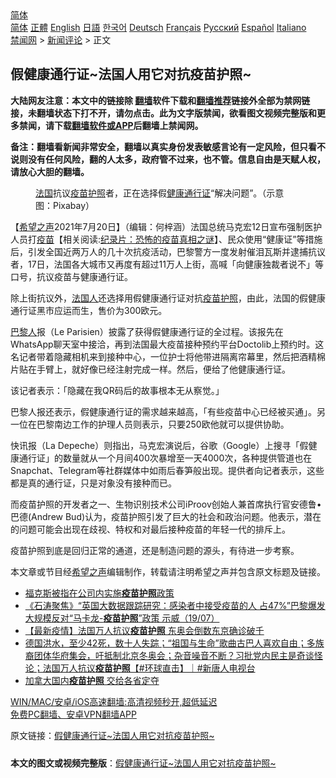  <!-- 面包屑导航 --> <div class="breadcrumb"><!-- GTranslate: https://gtranslate.io/ -->  <div class="switcher notranslate">  <div class="selected">  <a href="#" onclick="return false;"> 简体</a>  </div>  <div class="option">  <a href="https://www.bannedbook.org" onclick="doGTranslate('zh-CN|zh-CN');jQuery('div.switcher div.selected a').html(jQuery(this).html());return false;" title="简体中文" class="nturl selected"> 简体</a>  <a href="https://www.bannedbook.org/zh-tw/" onclick="doGTranslate('zh-CN|zh-TW');jQuery('div.switcher div.selected a').html(jQuery(this).html());return false;" title="繁體中文" class="nturl"> 正體</a>  <a href="https://www.bannedbook.org/en/" onclick="doGTranslate('zh-CN|en');jQuery('div.switcher div.selected a').html(jQuery(this).html());return false;" title="English" class="nturl"> English</a>  <a href="https://www.bannedbook.org/ja/" onclick="doGTranslate('zh-CN|ja');jQuery('div.switcher div.selected a').html(jQuery(this).html());return false;" title="日本語" class="nturl"> 日語</a>  <a href="https://www.bannedbook.org/ko/" onclick="doGTranslate('zh-CN|ko');jQuery('div.switcher div.selected a').html(jQuery(this).html());return false;" title="한국어" class="nturl"> 한국어</a>  <a href="https://www.bannedbook.org/de/" onclick="doGTranslate('zh-CN|de');jQuery('div.switcher div.selected a').html(jQuery(this).html());return false;" title="Deutsch" class="nturl"> Deutsch</a>  <a href="https://www.bannedbook.org/fr/" onclick="doGTranslate('zh-CN|fr');jQuery('div.switcher div.selected a').html(jQuery(this).html());return false;" title="Français" class="nturl"> Français</a>  <a href="https://www.bannedbook.org/ru/" onclick="doGTranslate('zh-CN|ru');jQuery('div.switcher div.selected a').html(jQuery(this).html());return false;" title="Русский" class="nturl"> Русский</a>  <a href="https://www.bannedbook.org/es/" onclick="doGTranslate('zh-CN|es');jQuery('div.switcher div.selected a').html(jQuery(this).html());return false;" title="Español" class="nturl"> Español</a>  <a href="https://www.bannedbook.org/it/" onclick="doGTranslate('zh-CN|it');jQuery('div.switcher div.selected a').html(jQuery(this).html());return false;" title="Italiano" class="nturl"> Italiano</a>  </div>  </div>      <div class='breadcrumb-sub'><!-- Breadcrumb NavXT 6.3.0 --> <a href="https://www.bannedbook.org/" class="home">禁闻网</a> &gt; <a href="https://www.bannedbook.org/bnews/comments/" class="category">新闻评论</a> &gt; 正文</div></div><h2>假健康通行证~法国人用它对抗疫苗护照~</h2> <p class="notice"><b>大陆网友注意：本文中的链接除 <a href="https://github.com/bannedbook/fanqiang" >翻墙</a>软件下载和<a href="https://github.com/killgcd/justmysocks/blob/master/README.md">翻墙推荐</a>链接外全部为禁网链接，未翻墙状态下打不开，请勿点击。此为文字版禁闻，欲看图文视频完整版和更多禁闻，请下载<a href="https://github.com/bannedbook/fanqiang">翻墙软件或APP</a>后翻墙上禁闻网。</p><p>备注：翻墙看新闻非常安全，翻墙以真实身份发表敏感言论有一定风险，但只看不说则没有任何风险，翻的人太多，政府管不过来，也不管。信息自由是天赋人权，请放心大胆的翻墙。</b></p>  <div class="entry"> <figure> <p><figcaption><a href="https://www.bannedbook.org/bnews/tag/%e6%b3%95%e5%9b%bd/" class="st_tag internal_tag" rel="tag" title="标签 法国 下的日志">法国</a>抗议<a href="https://www.bannedbook.org/bnews/tag/%e7%96%ab%e8%8b%97/" class="st_tag internal_tag" rel="tag" title="标签 疫苗 下的日志">疫苗</a><a href="https://www.bannedbook.org/bnews/tag/%E6%8A%A4%E7%85%A7/" class="st_tag internal_tag" rel="tag" title="标签 护照 下的日志">护照</a>者，正在选择假<a href="https://www.bannedbook.org/bnews/tag/%e5%81%a5%e5%ba%b7/" class="st_tag internal_tag" rel="tag" title="标签 健康 下的日志">健康</a><a href="https://www.bannedbook.org/bnews/tag/%E9%80%9A%E8%A1%8C%E8%AF%81/" class="st_tag internal_tag" rel="tag" title="标签 通行证 下的日志">通行证</a>“解决问题”。（示意图：Pixabay）</figcaption></figure> <p>【<span class='wp_keywordlink_affiliate'><a href="https://www.soundofhope.org" title="希望之声" target="_blank">希望之声</a></span>2021年7月20日】（编辑：何梓涵）法国总统马克宏12日宣布强制医护人员打<span class='wp_keywordlink'><a href="https://www.bannedbook.org/bnews/tculture/20160630/551027.html" title="疫苗" target="_blank">疫苗</a></span>【相关阅读:<a href='https://www.bannedbook.org/bnews/topimagenews/20180408/925060.html' target='_blank'>纪录片：恐怖的疫苗真相之谜</a>】、民众使用“健康证”等措施后，引发全国近两万人的几十次抗疫活动，巴黎警方一度发射催泪瓦斯并逮捕抗议者，17日，法国各大城市又再度有超过11万人上街，高喊「向健康独裁者说不」等口号，抗议疫苗与健康通行证。</p> <p>除上街抗议外，<a href="https://www.bannedbook.org/bnews/tag/%E6%B3%95%E5%9B%BD%E4%BA%BA/" class="st_tag internal_tag" rel="tag" title="标签 法国人 下的日志">法国人</a>还选择用假健康通行证对抗<a href="https://www.bannedbook.org/bnews/tag/%e7%96%ab%e8%8b%97%e6%8a%a4%e7%85%a7/" class="st_tag internal_tag" rel="tag" title="标签 疫苗护照 下的日志">疫苗护照</a>，由此，法国的假健康通行证黑市应运而生，售价为300欧元。</p>  <p><a href="https://www.bannedbook.org/bnews/tag/%E5%B7%B4%E9%BB%8E%E4%BA%BA/" class="st_tag internal_tag" rel="tag" title="标签 巴黎人 下的日志">巴黎人</a>报（Le Parisien）披露了获得假健康通行证的全过程。该报先在WhatsApp聊天室中接洽，再到法国最大疫苗接种预约平台Doctolib上预约时。这名记者带着隐藏相机来到接种中心，一位护士将他带进隔离帘幕里，然后把酒精棉片贴在手臂上，就好像已经注射完成一样。然后，便给了他健康通行证。</p> <p>该记者表示：「隐藏在我QR码后的故事根本无从察觉。」</p>  <p>巴黎人报还表示，假健康通行证的需求越来越高，「有些疫苗中心已经被买通」。另一位在巴黎南边工作的护理人员则表示，只要250欧他就可以提供协助。</p> <p>快讯报（La Depeche）则指出，马克宏演说后，谷歌（Google）上搜寻「假健康通行证」的数量就从一个月间400次暴增至一天4000次，各种提供管道也在Snapchat、Telegram等社群媒体中如雨后春笋般出现。提供者向记者表示，这些都是真的通行证，只是对象没有接种而已。</p>  <p>而疫苗护照的开发者之一、生物识别技术公司iProov创始人兼首席执行官安德鲁•巴德(Andrew Bud)认为，疫苗护照引发了巨大的社会和政治问题。他表示，潜在的问题可能会出现在歧视、特权和对最后接种疫苗的年轻一代的排斥上。</p> <p>疫苗护照到底是回归正常的通道，还是制造问题的源头，有待进一步考察。</p>  <p>本文章或节目经<a href="https://www.bannedbook.org/bnews/tag/%e5%b8%8c%e6%9c%9b%e4%b9%8b%e5%a3%b0/" class="st_tag internal_tag" rel="tag" title="标签 希望之声 下的日志">希望之声</a>编辑制作，转载请注明希望之声并包含原文标题及链接。 </p> <ul class='op-related-articles' title='相关阅读'> <li><a href='https://www.bannedbook.org/bnews/comments/20210720/1590376.html' target='_blank'>福克斯被指在公司内实施<b>疫苗护照</b>政策</a></li> <li><a href='https://www.bannedbook.org/bnews/bannedvideo/20210720/1590280.html' target='_blank'>《石涛聚焦》“英国大数据跟踪研究：感染者中接受疫苗的人 占47%”巴黎爆发大规模反对“马卡龙-<b>疫苗护照</b>”政策 示威（19/07）</a></li> <li><a href='https://www.bannedbook.org/bnews/bannedvideo/20210716/1587973.html' target='_blank'>【最新疫情】法国万人抗议<b>疫苗护照</b> 东奥会倒数东京确诊破千</a></li> <li><a href='https://www.bannedbook.org/bnews/bannedvideo/20210715/1587917.html' target='_blank'>德国洪水，至少42死，数十人失踪；“祖国与生命”歌曲古巴人喜欢自由；多族裔团体华府集会，吁抵制北京冬奥会；杂音噪音不断？习批党内民主是奇谈怪论；法国万人抗议<b>疫苗护照</b>【#环球直击】｜#新唐人电视台</a></li> <li><a href='https://www.bannedbook.org/bnews/cnnews/20210715/1587317.html' target='_blank'>加拿大国内<b>疫苗护照</b> 交给各省定夺</a></li> </ul> <p class="texttj"> <a href="https://github.com/bannedbook/fanqiang/wiki/V2ray%E6%9C%BA%E5%9C%BA" target="_blank">WIN/MAC/安卓/iOS高速翻墙:高清视频秒开,超低延迟</a><br/> <a href="https://github.com/bannedbook/fanqiang/wiki/%E7%A6%81%E9%97%BB%E7%BD%91%E5%AE%89%E5%8D%93%E7%BF%BB%E5%A2%99%E6%96%B0%E9%97%BBAPP" target="_blank">免费PC翻墙、安卓VPN翻墙APP</a></p><p>原文链接：<a class="src_link"  href="https://www.soundofhope.org/post/527522" target="_blank">假健康通行证~法国人用它对抗疫苗护照~</a></p><a name='sharetosocial'></a>  <div style="margin-bottom:5px;padding-bottom:5px;clear:both"> <div id="archive-pix-1" class="banner-ads"> <!-- AuctionX Display platform tag START --> <div id="26318x728x90x621x_ADSLOT2" clicktrack="%%CLICK_URL_ESC%%"></div> <!-- AuctionX Display platform tag END --> </div> <div id="archive-pix-2" class="banner-ads"> <!-- AuctionX Display platform tag START --> <div id="26315x300x250x621x_ADSLOT2" clicktrack="%%CLICK_URL_ESC%%"></div> <!-- AuctionX Display platform tag END --> </div> </div>  <div id="archive-pix-1" class="banner-ads"> <!-- AuctionX Display platform tag START --> <div id="26318x728x90x621x_ADSLOT3" clicktrack="%%CLICK_URL_ESC%%"></div> <!-- AuctionX Display platform tag END --> </div> <div><b>本文的图文或视频完整版</b>：<a href='https://www.bannedbook.org/bnews/comments/20210721/1591018.html'>假健康通行证~法国人用它对抗疫苗护照~</a></div>  </div><!--END ENTRY--> 